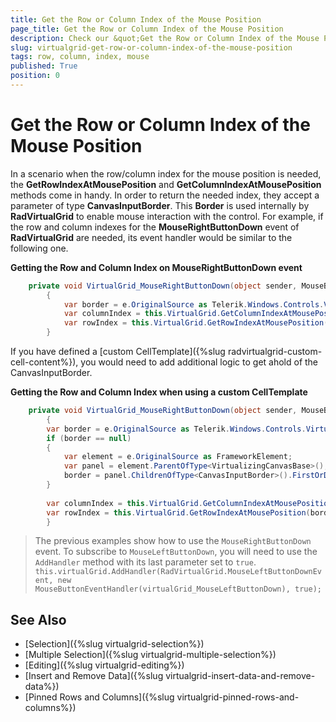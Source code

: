 ```yaml
---
title: Get the Row or Column Index of the Mouse Position
page_title: Get the Row or Column Index of the Mouse Position
description: Check our &quot;Get the Row or Column Index of the Mouse Position&quot; documentation article for the RadVirtualGrid {{ site.framework_name }} control.
slug: virtualgrid-get-row-or-column-index-of-the-mouse-position
tags: row, column, index, mouse
published: True
position: 0
---
```


# Get the Row or Column Index of the Mouse Position

In a scenario when the row/column index for the mouse position is needed, the __GetRowIndexAtMousePosition__ and __GetColumnIndexAtMousePosition__ methods come in handy. In order to return the needed index, they accept a parameter of type __CanvasInputBorder__. This __Border__ is used internally by __RadVirtualGrid__ to enable mouse interaction with the control. For example, if the row and column indexes for the __MouseRightButtonDown__ event of __RadVirtualGrid__ are needed, its event handler would be similar to the following one.

__Getting the Row and Column Index on MouseRightButtonDown event__
```C#
	private void VirtualGrid_MouseRightButtonDown(object sender, MouseButtonEventArgs e)
        {
            var border = e.OriginalSource as Telerik.Windows.Controls.VirtualGrid.CanvasInputBorder;
            var columnIndex = this.VirtualGrid.GetColumnIndexAtMousePosition(border);
            var rowIndex = this.VirtualGrid.GetRowIndexAtMousePosition(border);
        }
```

If you have defined a [custom CellTemplate]({%slug radvirtualgrid-custom-cell-content%}), you would need to add additional logic to get ahold of the CanvasInputBorder.

__Getting the Row and Column Index when using a custom CellTemplate__
```C#
	private void VirtualGrid_MouseRightButtonDown(object sender, MouseButtonEventArgs e)
        {	
	    var border = e.OriginalSource as Telerik.Windows.Controls.VirtualGrid.CanvasInputBorder;
	    if (border == null)
	    {
	        var element = e.OriginalSource as FrameworkElement;
	        var panel = element.ParentOfType<VirtualizingCanvasBase>();
	        border = panel.ChildrenOfType<CanvasInputBorder>().FirstOrDefault();
	    }
	
	    var columnIndex = this.VirtualGrid.GetColumnIndexAtMousePosition(border);
	    var rowIndex = this.VirtualGrid.GetRowIndexAtMousePosition(border);
        }
```

> The previous examples show how to use the `MouseRightButtonDown` event. To subscribe to `MouseLeftButtonDown`, you will need to use the `AddHandler` method with its last parameter set to `true`. `this.virtualGrid.AddHandler(RadVirtualGrid.MouseLeftButtonDownEvent, new MouseButtonEventHandler(virtualGrid_MouseLeftButtonDown), true);`

## See Also

* [Selection]({%slug virtualgrid-selection%})
* [Multiple Selection]({%slug virtualgrid-multiple-selection%})
* [Editing]({%slug virtualgrid-editing%})
* [Insert and Remove Data]({%slug virtualgrid-insert-data-and-remove-data%})
* [Pinned Rows and Columns]({%slug virtualgrid-pinned-rows-and-columns%})
